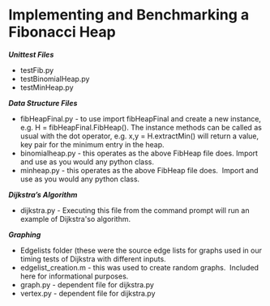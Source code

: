 # Implementing and Benchmarking a Fibonacci Heap
**_Unittest Files_** 
* testFib.py
* testBinomialHeap.py
* testMinHeap.py

**_Data Structure Files_**
* fibHeapFinal.py - to use import fibHeapFinal and create a new instance, e.g. H = fibHeapFinal.FibHeap().  The instance methods can be called as usual with the dot operator, e.g. x,y = H.extractMin() will return a value, key pair for the minimum entry in the heap.
* binomialheap.py - this operates as the above FibHeap file does.  Import and use as you would any python class.  
* minheap.py - this operates as the above FibHeap file does.  Import and use as you would any python class.  

**_Dijkstra’s Algorithm_**
* dijkstra.py - Executing this file from the command prompt will run an example of Dijkstra'so algorithm.  

**_Graphing_**
* Edgelists folder (these were the source edge lists for graphs used in our timing tests of Dijkstra with different inputs.
* edgelist_creation.m - this was used to create random graphs.  Included here for informational purposes. 
* graph.py - dependent file for dijkstra.py
* vertex.py - dependent file for dijkstra.py
